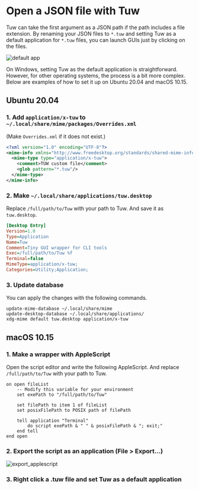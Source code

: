 # Open a JSON file with Tuw

Tuw can take the first argument as a JSON path if the path includes a file extension. By renaming your JSON files to `*.tuw` and setting Tuw as a default application for `*.tuw` files, you can launch GUIs just by clicking on the files.  

![default app](https://github.com/user-attachments/assets/73e42775-d609-4f0d-b2a1-43cb8f4455cf)

On Windows, setting Tuw as the default application is straightforward. However, for other operating systems, the process is a bit more complex. Below are examples of how to set it up on Ubuntu 20.04 and macOS 10.15.

## Ubuntu 20.04

### 1. Add `application/x-tuw` to `~/.local/share/mime/packages/Overrides.xml`

(Make `Overrides.xml` if it does not exist.)

```xml
<?xml version="1.0" encoding="UTF-8"?>
<mime-info xmlns="http://www.freedesktop.org/standards/shared-mime-info">
  <mime-type type="application/x-tuw">
    <comment>TUW custom file</comment>
    <glob pattern="*.tuw"/>
  </mime-type>
</mime-info>
```

### 2. Make `~/.local/share/applications/tuw.desktop`

Replace `/full/path/to/Tuw` with your path to Tuw. And save it as `tuw.desktop`.

```ini
[Desktop Entry]
Version=1.0
Type=Application
Name=Tuw
Comment=Tiny GUI wrapper for CLI tools
Exec=/full/path/to/Tuw %f
Terminal=false
MimeType=application/x-tuw;
Categories=Utility;Application;
```

### 3. Update database

You can apply the changes with the following commands.

```console
update-mime-database ~/.local/share/mime
update-desktop-database ~/.local/share/applications/
xdg-mime default tuw.desktop application/x-tuw
```

## macOS 10.15

### 1. Make a wrapper with AppleScript

Open the script editor and write the following AppleScript. And replace `/full/path/to/Tuw` with your path to Tuw.

```scpt
on open fileList
    -- Modify this variable for your environment
    set exePath to "/full/path/to/Tuw"

    set filePath to item 1 of fileList
    set posixFilePath to POSIX path of filePath

    tell application "Terminal"
        do script exePath & " " & posixFilePath & "; exit;"
    end tell
end open
```

### 2. Export the script as an application (File > Export...)

![export_applescript](https://github.com/user-attachments/assets/29a9f20f-804c-46ac-b134-a1a127b84153)

### 3. Right click a .tuw file and set Tuw as a default application

